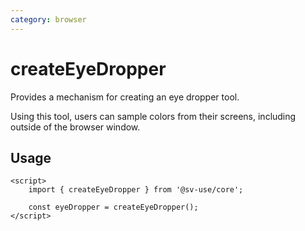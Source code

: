 ```yaml
---
category: browser
---
```


# createEyeDropper

Provides a mechanism for creating an eye dropper tool.

Using this tool, users can sample colors from their screens, including outside of the browser window.

## Usage

```svelte
<script>
	import { createEyeDropper } from '@sv-use/core';

	const eyeDropper = createEyeDropper();
</script>
```
